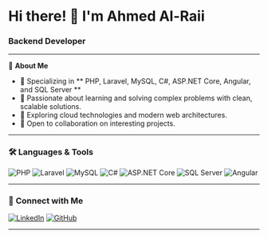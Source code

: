 # Hi there! 👋 I'm Ahmed Al-Raii  
### Backend Developer 

---


🌟 **About Me**  
- 🔧 Specializing in ** PHP, Laravel, MySQL, C#, ASP.NET Core, Angular, and  SQL Server **  
- 🌱 Passionate about learning and solving complex problems with clean, scalable solutions.  
- 🚀 Exploring cloud technologies and modern web architectures.  
- 🎯 Open to collaboration on interesting projects.  

---

### 🛠️ **Languages & Tools**


![PHP](https://img.shields.io/badge/-PHP-777BB4?style=flat&logo=php&logoColor=white)
![Laravel](https://img.shields.io/badge/-Laravel-FF2D20?style=flat&logo=laravel&logoColor=white)
![MySQL](https://img.shields.io/badge/-MySQL-4479A1?style=flat&logo=mysql&logoColor=white)
![C#](https://img.shields.io/badge/-C%23-239120?style=flat&logo=c-sharp&logoColor=white)
![ASP.NET Core](https://img.shields.io/badge/-ASP.NET%20Core-512BD4?style=flat&logo=dotnet&logoColor=white)
![SQL Server](https://img.shields.io/badge/-SQL%20Server-CC2927?style=flat&logo=microsoft-sql-server&logoColor=white)
![Angular](https://img.shields.io/badge/-Angular-DD0031?style=flat&logo=angular&logoColor=white)

---


### 🤝 **Connect with Me**
[![LinkedIn](https://img.shields.io/badge/-LinkedIn-blue?style=flat&logo=linkedin)](https://linkedin.com/in/ahmed-al-raii-14504a20b)
[![GitHub](https://img.shields.io/badge/-GitHub-black?style=flat&logo=github)](https://github.com/ahmed-alraii)

---
